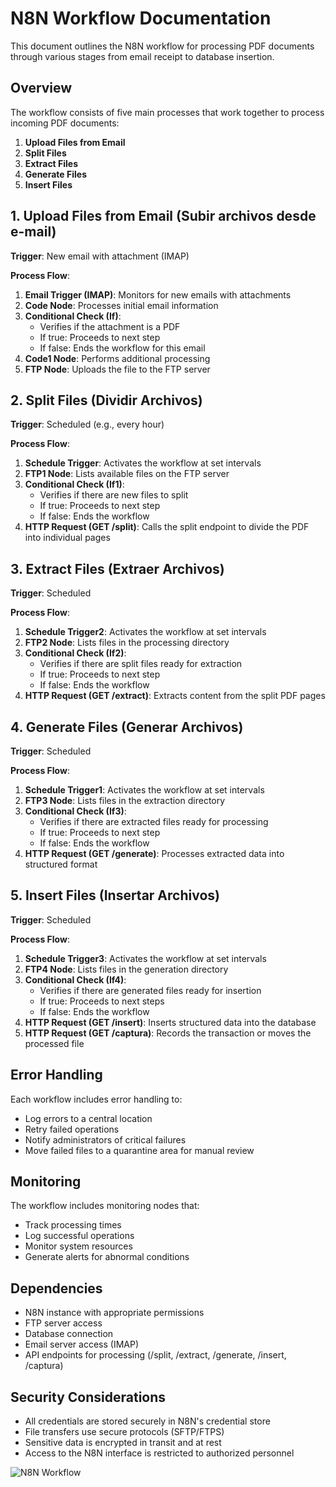 # N8N Workflow Documentation

This document outlines the N8N workflow for processing PDF documents through various stages from email receipt to database insertion.

## Overview

The workflow consists of five main processes that work together to process incoming PDF documents:

1. **Upload Files from Email**
2. **Split Files**
3. **Extract Files**
4. **Generate Files**
5. **Insert Files**

## 1. Upload Files from Email (Subir archivos desde e-mail)

**Trigger**: New email with attachment (IMAP)

**Process Flow**:
1. **Email Trigger (IMAP)**: Monitors for new emails with attachments
2. **Code Node**: Processes initial email information
3. **Conditional Check (If)**:
   - Verifies if the attachment is a PDF
   - If true: Proceeds to next step
   - If false: Ends the workflow for this email
4. **Code1 Node**: Performs additional processing
5. **FTP Node**: Uploads the file to the FTP server

## 2. Split Files (Dividir Archivos)

**Trigger**: Scheduled (e.g., every hour)

**Process Flow**:
1. **Schedule Trigger**: Activates the workflow at set intervals
2. **FTP1 Node**: Lists available files on the FTP server
3. **Conditional Check (If1)**:
   - Verifies if there are new files to split
   - If true: Proceeds to next step
   - If false: Ends the workflow
4. **HTTP Request (GET /split)**: Calls the split endpoint to divide the PDF into individual pages

## 3. Extract Files (Extraer Archivos)

**Trigger**: Scheduled

**Process Flow**:
1. **Schedule Trigger2**: Activates the workflow at set intervals
2. **FTP2 Node**: Lists files in the processing directory
3. **Conditional Check (If2)**:
   - Verifies if there are split files ready for extraction
   - If true: Proceeds to next step
   - If false: Ends the workflow
4. **HTTP Request (GET /extract)**: Extracts content from the split PDF pages

## 4. Generate Files (Generar Archivos)

**Trigger**: Scheduled

**Process Flow**:
1. **Schedule Trigger1**: Activates the workflow at set intervals
2. **FTP3 Node**: Lists files in the extraction directory
3. **Conditional Check (If3)**:
   - Verifies if there are extracted files ready for processing
   - If true: Proceeds to next step
   - If false: Ends the workflow
4. **HTTP Request (GET /generate)**: Processes extracted data into structured format

## 5. Insert Files (Insertar Archivos)

**Trigger**: Scheduled

**Process Flow**:
1. **Schedule Trigger3**: Activates the workflow at set intervals
2. **FTP4 Node**: Lists files in the generation directory
3. **Conditional Check (If4)**:
   - Verifies if there are generated files ready for insertion
   - If true: Proceeds to next steps
   - If false: Ends the workflow
4. **HTTP Request (GET /insert)**: Inserts structured data into the database
5. **HTTP Request (GET /captura)**: Records the transaction or moves the processed file

## Error Handling

Each workflow includes error handling to:
- Log errors to a central location
- Retry failed operations
- Notify administrators of critical failures
- Move failed files to a quarantine area for manual review

## Monitoring

The workflow includes monitoring nodes that:
- Track processing times
- Log successful operations
- Monitor system resources
- Generate alerts for abnormal conditions

## Dependencies

- N8N instance with appropriate permissions
- FTP server access
- Database connection
- Email server access (IMAP)
- API endpoints for processing (/split, /extract, /generate, /insert, /captura)

## Security Considerations

- All credentials are stored securely in N8N's credential store
- File transfers use secure protocols (SFTP/FTPS)
- Sensitive data is encrypted in transit and at rest
- Access to the N8N interface is restricted to authorized personnel

![N8N Workflow](path/to/your/image.png)